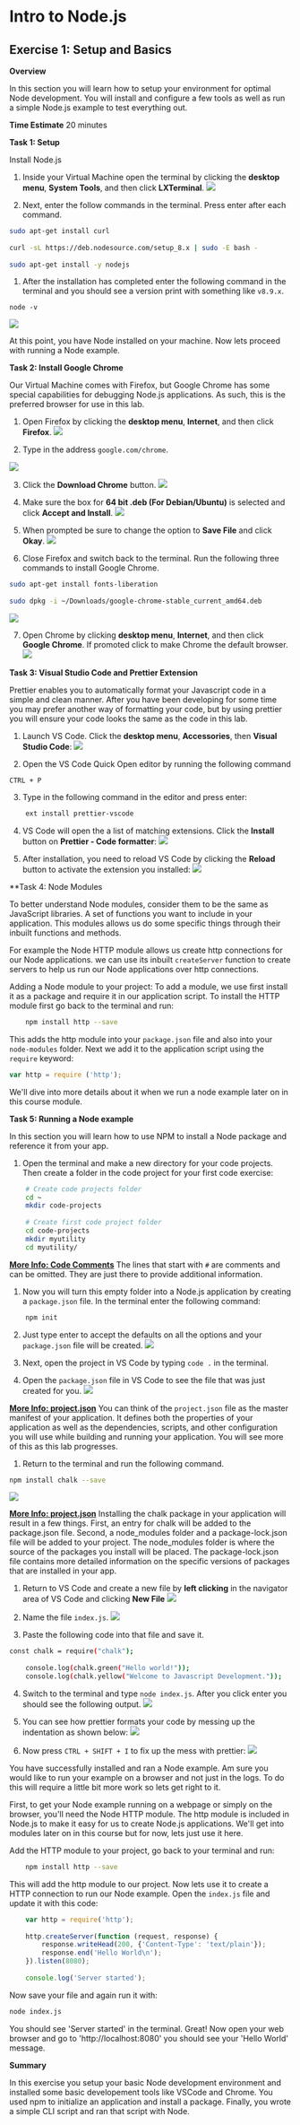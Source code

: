 # Intro to Node.js

## **Exercise 1: Setup and Basics**

**Overview**

In this section you will learn how to setup your environment for optimal Node development. You will install and configure a few tools as well as run a simple Node.js example to test everything out.

**Time Estimate**
20 minutes

**Task 1: Setup**

Install Node.js


1. Inside your Virtual Machine open the terminal by clicking the **desktop menu**, **System Tools**, and then click **LXTerminal**.
![](https://d2mxuefqeaa7sj.cloudfront.net/s_1570DA20F9C9FD2F15B8805B5DF78BF6EAE65EDD8C1AB7B8A715AB5C25919BE0_1525619400788_installNode1.png)



2. Next, enter the follow commands in the terminal. Press enter after each command.

```bash    
sudo apt-get install curl
    
curl -sL https://deb.nodesource.com/setup_8.x | sudo -E bash -
    
sudo apt-get install -y nodejs
```


1. After the installation has completed enter the following command in the terminal and you should see a version print with something like `v8.9.x`.

```
node -v
```


![](https://d2mxuefqeaa7sj.cloudfront.net/s_1570DA20F9C9FD2F15B8805B5DF78BF6EAE65EDD8C1AB7B8A715AB5C25919BE0_1525619491064_node-version.png)


At this point, you have Node installed on your machine. Now lets proceed with running a Node example.

**Task 2: Install Google Chrome**

Our Virtual Machine comes with Firefox, but Google Chrome has some special capabilities for debugging Node.js applications. As such, this is the preferred browser for use in this lab.

1. Open Firefox by clicking the **desktop menu**, **Internet**, and then click **Firefox**.
![](https://d2mxuefqeaa7sj.cloudfront.net/s_1570DA20F9C9FD2F15B8805B5DF78BF6EAE65EDD8C1AB7B8A715AB5C25919BE0_1525619591899_installChrome.png)


2. Type in the address `google.com/chrome`.

![](https://d2mxuefqeaa7sj.cloudfront.net/s_1570DA20F9C9FD2F15B8805B5DF78BF6EAE65EDD8C1AB7B8A715AB5C25919BE0_1525619661889_chrome-download1.png)

3. Click the **Download Chrome** button.
![](https://d2mxuefqeaa7sj.cloudfront.net/s_1570DA20F9C9FD2F15B8805B5DF78BF6EAE65EDD8C1AB7B8A715AB5C25919BE0_1525619679161_chrome-download2.png)

4. Make sure the box for **64 bit .deb (For Debian/Ubuntu)** is selected and click **Accept and Install**.
![](https://d2mxuefqeaa7sj.cloudfront.net/s_1570DA20F9C9FD2F15B8805B5DF78BF6EAE65EDD8C1AB7B8A715AB5C25919BE0_1525619711498_chrome-download3.png)

5. When prompted be sure to change the option to **Save File** and click **Okay**.
![](https://d2mxuefqeaa7sj.cloudfront.net/s_1570DA20F9C9FD2F15B8805B5DF78BF6EAE65EDD8C1AB7B8A715AB5C25919BE0_1525619732972_chrome-download4.png)

6. Close Firefox and switch back to the terminal. Run the following three commands to install Google Chrome.
   
```bash
sudo apt-get install fonts-liberation
    
sudo dpkg -i ~/Downloads/google-chrome-stable_current_amd64.deb
```

![](https://d2mxuefqeaa7sj.cloudfront.net/s_1570DA20F9C9FD2F15B8805B5DF78BF6EAE65EDD8C1AB7B8A715AB5C25919BE0_1525619746448_chrome-install.png)

7. Open Chrome by clicking **desktop menu**, **Internet**, and then click **Google Chrome**. If promoted click to make Chrome the default browser.
![](https://d2mxuefqeaa7sj.cloudfront.net/s_1570DA20F9C9FD2F15B8805B5DF78BF6EAE65EDD8C1AB7B8A715AB5C25919BE0_1525619775714_open-chrome.png)


**Task 3: Visual Studio Code and Prettier Extension**

Prettier enables you to automatically format your Javascript code in a simple and clean manner. After you have been developing for some time you may prefer another way of formatting your code, but by using prettier you will ensure your code looks the same as the code in this lab.

1. Launch VS Code. Click the **desktop menu**, **Accessories**, then **Visual Studio Code**:
![](https://d2mxuefqeaa7sj.cloudfront.net/s_1570DA20F9C9FD2F15B8805B5DF78BF6EAE65EDD8C1AB7B8A715AB5C25919BE0_1525619783074_vscode-open.png)

2. Open the VS Code Quick Open editor by running the following command

```
CTRL + P
```

3. Type in the following command in the editor and press enter:

```bash
    ext install prettier-vscode
```

4. VS Code will open the a list of matching extensions. Click the **Install** button on **Prettier - Code formatter**:
![](https://d2mxuefqeaa7sj.cloudfront.net/s_1570DA20F9C9FD2F15B8805B5DF78BF6EAE65EDD8C1AB7B8A715AB5C25919BE0_1525619815728_prettier-download1.png)

5. After installation, you need to reload VS Code by clicking the **Reload** button to activate the extension you installed:
![](https://d2mxuefqeaa7sj.cloudfront.net/s_1570DA20F9C9FD2F15B8805B5DF78BF6EAE65EDD8C1AB7B8A715AB5C25919BE0_1525619822283_prettier-download2.png)


**Task 4: Node Modules

To better understand Node modules, consider them to be the same as JavaScript libraries. A set of functions you want to include in your application. This modules allows us do some specific things through their inbuilt functions and methods.

For example the Node HTTP module allows us create http connections for our Node applications. we can use its inbuilt `createServer` function to create servers to help us run our Node applications over http connections.

Adding a Node module to your project:
To add a module, we use first install it as a package and require it in our application script. To install the HTTP module first go back to the terminal and run:

```bash
    npm install http --save
```

This adds the http module into your `package.json` file and also into your `node-modules` folder. Next we add it to the application script using the `require` keyword:

```javascript
var http = require ('http');
```

We'll dive into more details about it when we run a node example later on in this course module.

**Task 5: Running a Node example**

In this section you will learn how to use NPM to install a Node package and reference it from your app.

1. Open the terminal and make a new directory for your code projects. Then create a folder in the code project for your first code exercise:

```bash
    # Create code projects folder
    cd ~
    mkdir code-projects
    
    # Create first code project folder
    cd code-projects
    mkdir myutility
    cd myutility/
```

[**More Info: Code Comments**](https://github.com/christiannwamba/intro-to-js-training-sample/blob/master/lab/exercise-02.md#moreinfo1)
The lines that start with `#` are comments and can be omitted. They are just there to provide additional information.


1. Now you will turn this empty folder into a Node.js application by creating a `package.json` file. In the terminal enter the following command:

```bash
    npm init
```

2. Just type enter to accept the defaults on all the options and your `package.json` file will be created.
![](https://d2mxuefqeaa7sj.cloudfront.net/s_1570DA20F9C9FD2F15B8805B5DF78BF6EAE65EDD8C1AB7B8A715AB5C25919BE0_1525619860961_npminit.png)

3. Next, open the project in VS Code by typing `code .` in the terminal.
4. Open the `package.json` file in VS Code to see the file that was just created for you.
![](https://d2mxuefqeaa7sj.cloudfront.net/s_1570DA20F9C9FD2F15B8805B5DF78BF6EAE65EDD8C1AB7B8A715AB5C25919BE0_1525619889187_open-packagejson.png)


[**More Info: project.json**](https://github.com/christiannwamba/intro-to-js-training-sample/blob/master/lab/exercise-02.md#moreinfo2)
You can think of the `project.json` file as the master manifest of your application. It defines both the properties of your application as well as the dependencies, scripts, and other configuration you will use while building and running your application. You will see more of this as this lab progresses.

1. Return to the terminal and run the following command.

```bash
npm install chalk --save
```

![](https://d2mxuefqeaa7sj.cloudfront.net/s_1570DA20F9C9FD2F15B8805B5DF78BF6EAE65EDD8C1AB7B8A715AB5C25919BE0_1525620020686_install-chalk.png)


[**More Info: project.json**](https://github.com/christiannwamba/intro-to-js-training-sample/blob/master/lab/exercise-02.md#moreinfo3)
Installing the chalk package in your application will result in a few things. First, an entry for chalk will be added to the package.json file. Second, a node_modules folder and a package-lock.json file will be added to your project. The node_modules folder is where the source of the packages you install will be placed. The package-lock.json file contains more detailed information on the specific versions of packages that are installed in your app.

1. Return to VS Code and create a new file by **left clicking** in the navigator area of VS Code and clicking **New File**
![](https://d2mxuefqeaa7sj.cloudfront.net/s_1570DA20F9C9FD2F15B8805B5DF78BF6EAE65EDD8C1AB7B8A715AB5C25919BE0_1525620051837_newfile.png)

2. Name the file `index.js`.
![](https://d2mxuefqeaa7sj.cloudfront.net/s_1570DA20F9C9FD2F15B8805B5DF78BF6EAE65EDD8C1AB7B8A715AB5C25919BE0_1525620059655_namefile.png)

3. Paste the following code into that file and save it.

```bash
const chalk = require("chalk");
    
    console.log(chalk.green("Hello world!"));
    console.log(chalk.yellow("Welcome to Javascript Development."));
```

4. Switch to the terminal and type `node index.js`. After you click enter you should see the following output.
![](https://d2mxuefqeaa7sj.cloudfront.net/s_1570DA20F9C9FD2F15B8805B5DF78BF6EAE65EDD8C1AB7B8A715AB5C25919BE0_1525620101787_hellooutput.png)

5. You can see how prettier formats your code by messing up the indentation as shown below:
![](https://d2mxuefqeaa7sj.cloudfront.net/s_1570DA20F9C9FD2F15B8805B5DF78BF6EAE65EDD8C1AB7B8A715AB5C25919BE0_1525620106500_prettier-indent1.png)

6. Now press `CTRL + SHIFT + I` to fix up the mess with prettier:
![](https://d2mxuefqeaa7sj.cloudfront.net/s_1570DA20F9C9FD2F15B8805B5DF78BF6EAE65EDD8C1AB7B8A715AB5C25919BE0_1525620111168_prettier-indent2.png)


You have successfully installed and ran a Node example. Am sure you would like to run your example on a browser and not just in the logs. To do this will require a little bit more work so lets get right to it.

First, to get your Node example running on a webpage or simply on the browser, you'll need the Node HTTP module. The http module is included in Node.js to make it easy for us to create Node.js applications. We'll get into modules later on in this course but for now, lets just use it here.

Add the HTTP module to your project, go back to your terminal and run:

```bash
    npm install http --save
```

This will add the http module to our project. Now lets use it to create a HTTP connection to run our Node example. Open the `index.js` file and update it with this code:

```javascript
    var http = require('http');
    
    http.createServer(function (request, response) {
        response.writeHead(200, {'Content-Type': 'text/plain'});
        response.end('Hello World\n');
    }).listen(8080);
    
    console.log('Server started');
```

Now save your file and again run it with:

```bash
node index.js
```

You should see 'Server started' in the terminal. Great! Now open your web browser and go to 'http://localhost:8080' you should see your 'Hello World' message.

**Summary**

In this exercise you setup your basic Node development environment and installed some basic developement tools like VSCode and Chrome. You used npm to initialize an application and install a package. Finally, you wrote a simple CLI script and ran that script with Node.

